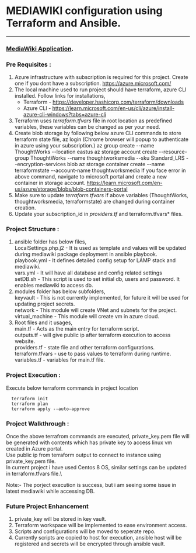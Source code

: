 # **MEDIAWIKI configuration using Terraform and Ansible.**
------
### [MediaWiki Application](https://www.mediawiki.org/wiki/Manual:Running_MediaWiki_on_Red_Hat_Linux).

### **Pre Requisites :**

1. Azure infrastructure with subscription is required for this project. Create one if you dont have a subscription. https://azure.microsoft.com/
2. The local machine used to run project should have terraform, azure CLI installed. 
   Follow links for installations,
   - Terraform - https://developer.hashicorp.com/terraform/downloads
   - Azure CLI - https://learn.microsoft.com/en-us/cli/azure/install-azure-cli-windows?tabs=azure-cli
3. Terraform uses *terraform.tfvars* file in root location as predefined variables, these variables can be changed as per your need.
4. Create blob storage by following below azure CLI commands to store terraform state file,
  az login
  (Chrome browser will popup to authenticate in azure using your subscription.)
  az group create --name ThoughtWorks --location eastus
  az storage account create --resource-group ThoughtWorks --name thoughtworksmedia --sku Standard_LRS --encryption-services blob
  az storage container create --name terraformstate --account-name thoughtworksmedia
  If you face error in above command, navigate to microsoft portal and create a new container in storage account. https://learn.microsoft.com/en-us/azure/storage/blobs/blob-containers-portal
5. Make sure to update *terraform.tfvars* if above variables (ThoughtWorks, thoughtworksmedia, terraformstate) are changed during container creation.
6. Update your subscription_id in *providers.tf* and terraform.tfvars* files.

### **Project Structure :**

1. ansible folder has below files,\
   LocalSettings.php.j2 - It is used as template and values will be updated during mediawiki package deployment in ansible playbook.\
   playbook.yml - It defines detailed config setup for LAMP stack and mediawiki.\
   vars.yml - It will have all database and config related settings\
   setDB.sh - This script is used to set initial db, users and password. It enables mediawiki to access db.
2. modules folder has below subfolders,\
   keyvault - This is not currently implemented, for future it will be used for updating project secrets.\
   network - This module will create VNet and subnets for the project.\
   virtual_machine - This module will create vm in azure cloud.
3. Root files and it usages,\
   main.tf - Acts as the main entry for terraform script.\
   outputs.tf - will give public ip after terraform execution to access website. \
   providers.tf - state file and other terraform configurations.\
   terraform.tfvars - use to pass values to terraform during runtime.\
   variables.tf - variables for main.tf file.

### **Project Execution :**
Execute below terraform commands in project location
``` 
  terraform init
  terraform plan
  terraform apply --auto-approve

```
### **Project Walkthrough :**
Once the above terrafrom commands are executed, private_key.pem file will be generated with contents which has private key to access linux vm created in Azure portal.\
Use public ip from terraform output to connect to instance using private_key.pem file.\
In current project i have used Centos 8 OS, similar settings can be updated in terraform.tfvars file.\

Note:- The porject execution is success, but i am seeing some issue in latest mediawiki while accessing DB.

### **Future Project Enhancement**

1. private_key will be stored in key vault.
2. Terraform workspace will be implemented to ease environment access.
3. Scripts and configurations will be moved to seperate repo.
4. Currently scripts are copied to host for execution, ansible host will be registered and secrets will be encrypted through ansible vault.

